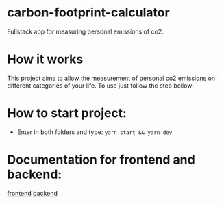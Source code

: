 # carbon-footprint-calculator
Fullstack app for measuring personal emissions of co2.

# How it works
This project aims to allow the measurement of personal co2 emissions on different categories of your life. To use just follow the step bellow:

# How to start project:

- Enter in both folders and type: ``yarn start && yarn dev``

# Documentation for frontend and backend:

[frontend](https://github.com/guidiamond/carbon-footprint-calculator/blob/main/carbon-footprint-calc/README.md)
[backend](https://github.com/guidiamond/carbon-footprint-calculator/tree/main/carbon-footprint-back/readme.md)
